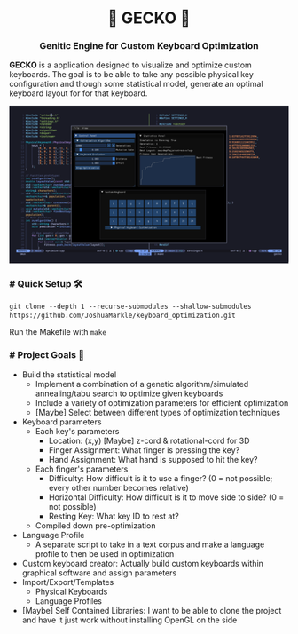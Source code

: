 <h1 align="center">🦎 GECKO 🦎</h1>
<h3 align="center">Genitic Engine for Custom Keyboard Optimization</h3>

**GECKO** is a application designed to visualize and optimize custom keyboards. The goal is to be able to take any possible physical key configuration and though some statistical model, generate an optimal keyboard layout for for that keyboard.

![Screenshot 1](https://github.com/JoshuaMarkle/keyboard_optimization/blob/main/docs/screenshot1.png?raw=true)

### # Quick Setup 🛠️

```
git clone --depth 1 --recurse-submodules --shallow-submodules https://github.com/JoshuaMarkle/keyboard_optimization.git
```
Run the Makefile with `make`

### # Project Goals 🚀

- Build the statistical model
  - Implement a combination of a genetic algorithm/simulated annealing/tabu search to optimize given keyboards
  - Include a variety of optimization parameters for efficient optimization
  - [Maybe] Select between different types of optimization techniques
- Keyboard parameters
  - Each key's parameters
    - Location: (x,y) [Maybe] z-cord & rotational-cord for 3D
    - Finger Assignment: What finger is pressing the key?
    - Hand Assignment: What hand is supposed to hit the key?
  - Each finger's parameters
    - Difficulty: How difficult is it to use a finger? (0 = not possible; every other number becomes relative)
    - Horizontal Difficulty: How difficult is it to move side to side? (0 = not possible)
    - Resting Key: What key ID to rest at?
  - Compiled down pre-optimization
- Language Profile
  - A separate script to take in a text corpus and make a language profile to then be used in optimization
- Custom keyboard creator: Actually build custom keyboards within graphical software and assign parameters
- Import/Export/Templates
  - Physical Keyboards
  - Language Profiles
- [Maybe] Self Contained Libraries: I want to be able to clone the project and have it just work without installing OpenGL on the side
